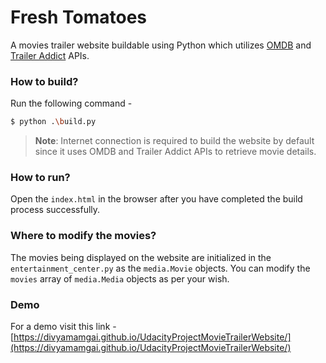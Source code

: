 # Fresh Tomatoes

A movies trailer website buildable using Python which utilizes [OMDB](http://www.omdbapi.com/) and
[Trailer Addict](http://www.traileraddict.com/trailerapi) APIs.

### How to build?

Run the following command -
```sh
$ python .\build.py
```

> **Note**: Internet connection is required to build the website by default since it uses OMDB and
> Trailer Addict APIs to retrieve movie details.

### How to run?

Open the `index.html` in the browser after you have completed the build process successfully.

### Where to modify the movies?

The movies being displayed on the website are initialized in the `entertainment_center.py` as the `media.Movie` objects.
You can modify the `movies` array of `media.Media` objects as per your wish.

### Demo

For a demo visit this link - [https://divyamamgai.github.io/UdacityProjectMovieTrailerWebsite/](https://divyamamgai.github.io/UdacityProjectMovieTrailerWebsite/)
